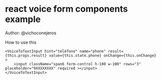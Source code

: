 # react voice form components example

Author: @vichoconejeros

How to use this

```
<VoiceToTextInput hint="teléfono" name="phone" result={this.props.result} value={this.state.phone} onChange={this.onChange} >
	<input className="span6 form-control h-100 w-100" rows="3" placeholder="9XXXXXXXX" required ></input>
</VoiceToTextInput>
```
